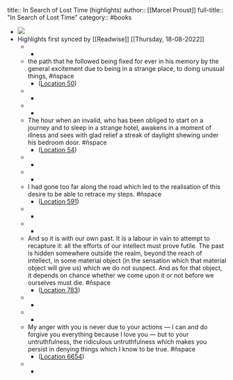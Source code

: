 title:: In Search of Lost Time (highlights)
author:: [[Marcel Proust]]
full-title:: "In Search of Lost Time"
category:: #books

- ![](https://images-na.ssl-images-amazon.com/images/I/51tRkYYlpaL._SL200_.jpg)
- Highlights first synced by [[Readwise]] [[Thursday, 18-08-2022]]
	- -
	- the path that he followed being fixed for ever in his memory by the general excitement due to being in a strange place, to doing unusual things, #ñspace
		- ([Location 50](https://readwise.io/to_kindle?action=open&asin=B0771PZY62&location=50))
	- -
	- -
	- The hour when an invalid, who has been obliged to start on a journey and to sleep in a strange hotel, awakens in a moment of illness and sees with glad relief a streak of daylight shewing under his bedroom door. #ñspace
		- ([Location 54](https://readwise.io/to_kindle?action=open&asin=B0771PZY62&location=54))
	- -
	- -
	- I had gone too far along the road which led to the realisation of this desire to be able to retrace my steps. #ñspace
		- ([Location 591](https://readwise.io/to_kindle?action=open&asin=B0771PZY62&location=591))
	- -
	- -
	- And so it is with our own past. It is a labour in vain to attempt to recapture it: all the efforts of our intellect must prove futile. The past is hidden somewhere outside the realm, beyond the reach of intellect, in some material object (in the sensation which that material object will give us) which we do not suspect. And as for that object, it depends on chance whether we come upon it or not before we ourselves must die. #ñspace
		- ([Location 783](https://readwise.io/to_kindle?action=open&asin=B0771PZY62&location=783))
	- -
	- -
	- My anger with you is never due to your actions — I can and do forgive you everything because I love you — but to your untruthfulness, the ridiculous untruthfulness which makes you persist in denying things which I know to be true. #ñspace
		- ([Location 6654](https://readwise.io/to_kindle?action=open&asin=B0771PZY62&location=6654))
	- -